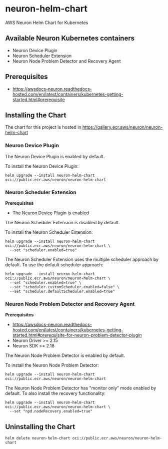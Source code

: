 # neuron-helm-chart

AWS Neuron Helm Chart for Kubernetes

## Available Neuron Kubernetes containers
* Neuron Device Plugin
* Neuron Scheduler Extension
* Neuron Node Problem Detector and Recovery Agent

## Prerequisites

- https://awsdocs-neuron.readthedocs-hosted.com/en/latest/containers/kubernetes-getting-started.html#prerequisite

## Installing the Chart

The chart for this project is hosted in https://gallery.ecr.aws/neuron/neuron-helm-chart

### Neuron Device Plugin

The Neuron Device Plugin is enabled by default.

To install the Neuron Device Plugin:
```
helm upgrade --install neuron-helm-chart oci://public.ecr.aws/neuron/neuron-helm-chart
```

### Neuron Scheduler Extension

**Prerequisites**
- The Neuron Device Plugin is enabled

The Neuron Scheduler Extension is disabled by default.

To install the Neuron Scheduler Extension:
```
helm upgrade --install neuron-helm-chart oci://public.ecr.aws/neuron/neuron-helm-chart \
  --set "scheduler.enabled=true"
```

The Neuron Scheduler Extension uses the multiple scheduler approach by default. To use the default scheduler approach:
```
helm upgrade --install neuron-helm-chart oci://public.ecr.aws/neuron/neuron-helm-chart \
  --set "scheduler.enabled=true" \
  --set "scheduler.customScheduler.enabled=false" \
  --set "scheduler.defaultScheduler.enabled=true"
```

### Neuron Node Problem Detector and Recovery Agent

**Prerequisites**
- https://awsdocs-neuron.readthedocs-hosted.com/en/latest/containers/kubernetes-getting-started.html#prerequisite-for-neuron-problem-detector-plugin
- Neuron Driver >= 2.15
- Neuron SDK >= 2.18

The Neuron Node Problem Detector is enabled by default.

To install the Neuron Node Problem Detector:
```
helm upgrade --install neuron-helm-chart oci://public.ecr.aws/neuron/neuron-helm-chart
```

The Neuron Node Problem Detector has "monitor only" mode enabled by default. To also install the recovery functionality:
```
helm upgrade --install neuron-helm-chart oci://public.ecr.aws/neuron/neuron-helm-chart \
  --set "npd.nodeRecovery.enabled=true"
```

## Uninstalling the Chart

```
helm delete neuron-helm-chart oci://public.ecr.aws/neuron/neuron-helm-chart
```
